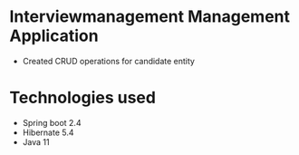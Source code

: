 #  Interviewmanagement Management Application

* Created CRUD operations for candidate entity

# Technologies used
  * Spring boot 2.4
  * Hibernate 5.4
  * Java 11



